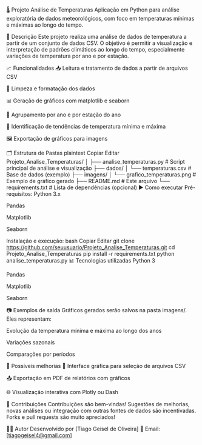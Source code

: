 🌡️ Projeto Análise de Temperaturas
Aplicação em Python para análise exploratória de dados meteorológicos, com foco em temperaturas mínimas e máximas ao longo do tempo.

🧾 Descrição
Este projeto realiza uma análise de dados de temperatura a partir de um conjunto de dados CSV. O objetivo é permitir a visualização e interpretação de padrões climáticos ao longo do tempo, especialmente variações de temperatura por ano e por estação.

📈 Funcionalidades
📥 Leitura e tratamento de dados a partir de arquivos CSV

🧹 Limpeza e formatação dos dados

📊 Geração de gráficos com matplotlib e seaborn

📆 Agrupamento por ano e por estação do ano

📌 Identificação de tendências de temperatura mínima e máxima

🖼️ Exportação de gráficos para imagens

🗂️ Estrutura de Pastas
plaintext
Copiar
Editar
Projeto_Analise_Temperaturas/
│
├── analise_temperaturas.py      # Script principal de análise e visualização
├── dados/
│   └── temperaturas.csv         # Base de dados (exemplo)
├── imagens/
│   └── grafico_temperaturas.png # Exemplo de gráfico gerado
├── README.md                    # Este arquivo
└── requirements.txt             # Lista de dependências (opcional)
▶️ Como executar
Pré-requisitos:
Python 3.x

Pandas

Matplotlib

Seaborn

Instalação e execução:
bash
Copiar
Editar
git clone https://github.com/seuusuario/Projeto_Analise_Temperaturas.git
cd Projeto_Analise_Temperaturas
pip install -r requirements.txt
python analise_temperaturas.py
📊 Tecnologias utilizadas
Python 3

Pandas

Matplotlib

Seaborn

📷 Exemplos de saída
Gráficos gerados serão salvos na pasta imagens/. Eles representam:

Evolução da temperatura mínima e máxima ao longo dos anos

Variações sazonais

Comparações por períodos

🧠 Possíveis melhorias
📍 Interface gráfica para seleção de arquivos CSV

📤 Exportação em PDF de relatórios com gráficos

🌐 Visualização interativa com Plotly ou Dash

🤝 Contribuições
Contribuições são bem-vindas! Sugestões de melhorias, novas análises ou integração com outras fontes de dados são incentivadas. Forks e pull requests são muito apreciados!

👨‍💻 Autor
Desenvolvido por [Tiago Geisel de Oliveira]
📧 Email: [tiagogeisel4@gmail.com]
